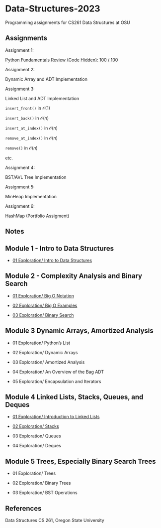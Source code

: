 # Data-Structures-2023
Programming assignments for CS261 Data Structures at OSU

## Assignments

Assignment 1: 

[Python Fundamentals Review (Code Hidden): 100 / 100]()

Assignment 2: 

Dynamic Array and ADT Implementation

Assignment 3: 

Linked List and ADT Implementation

`insert_front()` in $\mathcal{O}(1)$

`insert_back()` in $\mathcal{O}(n)$

`insert_at_index()` in $\mathcal{O}(n)$

`remove_at_index()` in $\mathcal{O}(n)$

`remove()` in $\mathcal{O}(n)$

etc. 

Assignment 4: 

BST/AVL Tree Implementation

Assignment 5: 

MinHeap Implementation

Assignment 6: 

HashMap (Portfolio Assigment)

## Notes

## Module 1 - Intro to Data Structures

- [01 Exploration/ Intro to Data Structures](https://github.com/franceslinyc/Data-Structures-2023/tree/main/Module%201%20-%20Intro%20to%20Data%20Structures/01%20Exploration:%20Intro%20to%20Data%20Structures)

## Module 2 - Complexity Analysis and Binary Search

- [01 Exploration/ Big O Notation](https://github.com/franceslinyc/Data-Structures-2023/tree/main/Module%202%20-%20Complexity%20Analysis%20and%20Binary%20Search/01%20Exploration:%20Big%20O%20Notation)

- [02 Exploration/ Big O Examples](https://github.com/franceslinyc/Data-Structures-2023/tree/main/Module%202%20-%20Complexity%20Analysis%20and%20Binary%20Search/02%20Exploration:%20Big%20O%20Examples)

- [03 Exploration/ Binary Search](https://github.com/franceslinyc/Data-Structures-2023/tree/main/Module%202%20-%20Complexity%20Analysis%20and%20Binary%20Search/03%20Exploration:%20Binary%20Search)




## Module 3 Dynamic Arrays, Amortized Analysis

- 01 Exploration/ Python’s List

- 02 Exploration/ Dynamic Arrays

- 03 Exploration/ Amortized Analysis

- 04 Exploration/ An Overview of the Bag ADT

- 05 Exploration/ Encapsulation and Iterators




## Module 4 Linked Lists, Stacks, Queues, and Deques

- [01 Exploration/ Introduction to Linked Lists](https://github.com/franceslinyc/Data-Structures-2023/tree/main/Module%204%20-%20Linked%20Lists%2C%20Stacks%2C%20Queues%2C%20and%20Deques/01%20Exploration:%20Introduction%20to%20Linked%20Lists)

- [02 Exploration/ Stacks](https://github.com/franceslinyc/Data-Structures-2023/tree/main/Module%204%20-%20Linked%20Lists%2C%20Stacks%2C%20Queues%2C%20and%20Deques/02%20Exploration:%20Stacks)

- 03 Exploration/ Queues

- 04 Exploration/ Deques




## Module 5 Trees, Especially Binary Search Trees

- 01 Exploration/ Trees

- 02 Exploration/ Binary Trees

- 03 Exploration/ BST Operations 




## References 

Data Structures CS 261, Oregon State University 
